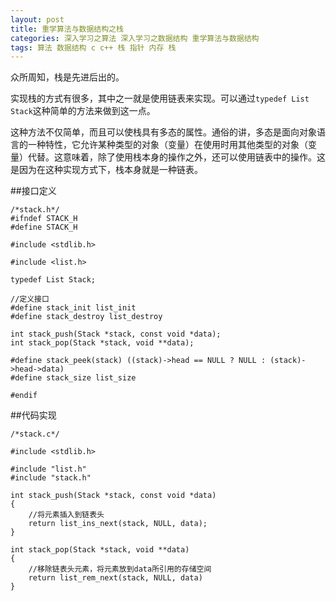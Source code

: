 ```yaml
---
layout: post
title: 重学算法与数据结构之栈
categories: 深入学习之算法 深入学习之数据结构 重学算法与数据结构
tags: 算法 数据结构 c c++ 栈 指针 内存 栈
---
```


众所周知，栈是先进后出的。

实现栈的方式有很多，其中之一就是使用链表来实现。可以通过`typedef List Stack`这种简单的方法来做到这一点。

这种方法不仅简单，而且可以使栈具有多态的属性。通俗的讲，多态是面向对象语言的一种特性，它允许某种类型的对象（变量）在使用时用其他类型的对象（变量）代替。这意味着，除了使用栈本身的操作之外，还可以使用链表中的操作。这是因为在这种实现方式下，栈本身就是一种链表。

##接口定义

```
/*stack.h*/
#ifndef STACK_H
#define STACK_H

#include <stdlib.h>

#include <list.h>

typedef List Stack;

//定义接口
#define stack_init list_init
#define stack_destroy list_destroy

int stack_push(Stack *stack, const void *data);
int stack_pop(Stack *stack, void **data);

#define stack_peek(stack) ((stack)->head == NULL ? NULL : (stack)->head->data)
#define stack_size list_size

#endif
```

##代码实现

```
/*stack.c*/

#include <stdlib.h>

#include "list.h"
#include "stack.h"

int stack_push(Stack *stack, const void *data)
{
    //将元素插入到链表头
    return list_ins_next(stack, NULL, data);
}

int stack_pop(Stack *stack, void **data)
{
    //移除链表头元素，将元素放到data所引用的存储空间
    return list_rem_next(stack, NULL, data)
}
```